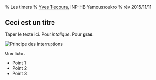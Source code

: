 % Les timers
% [Yves Tiecoura](mailto:tiecouray@yahoo.fr), INP-HB Yamoussoukro
% rév 2015/11/11


## Ceci est un titre ##

Taper le texte ici. Pour *intalique*. Pour **gras**.

![Principe des interruptions](images/inter-principe.png "Principe des interruptions")

Une liste :

* Point 1
* Point 2
* Point 3


